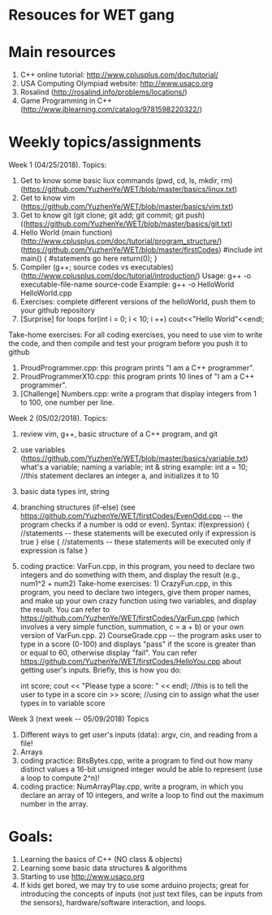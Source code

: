 # Resouces for WET gang

# Main resources
  1) C++ online tutorial: http://www.cplusplus.com/doc/tutorial/
  2) USA Computing Olympiad website: http://www.usaco.org
  3) Rosalind (http://rosalind.info/problems/locations/)
  4) Game Programming in C++ (http://www.jblearning.com/catalog/9781598220322/)

# Weekly topics/assignments
Week 1 (04/25/2018). 
  Topics:
   1) Get to know some basic liux commands (pwd, cd, ls, mkdir, rm) (https://github.com/YuzhenYe/WET/blob/master/basics/linux.txt)
   2) Get to know vim (https://github.com/YuzhenYe/WET/blob/master/basics/vim.txt)
   3) Get to know git (git clone; git add; git commit; git push) ((https://github.com/YuzhenYe/WET/blob/master/basics/git.txt)
   4) Hello World (main function) (http://www.cplusplus.com/doc/tutorial/program_structure/)(https://github.com/YuzhenYe/WET/blob/master/firstCodes)
      #include <iostream>
      int main() 
      { 
          #statements go here
          return(0);
      }
   5) Compiler (g++; source codes vs executables) (http://www.cplusplus.com/doc/tutorial/introduction/)
      Usage: g++ -o executable-file-name source-code
      Example: g++ -o HelloWorld HelloWorld.cpp
   6) Exercises: complete different versions of the helloWorld, push them to your github repository
   7) [Surprise] for loops
      for(int i = 0; i < 10; i ++) 
          cout<<"Hello World"<<endl;

  Take-home exercises:
   For all coding exercises, you need to use vim to write the code, and then compile and test your program before you push it to github
   1) ProudProgrammer.cpp:  this program prints "I am a C++ programmer".
   2) ProudProgrammerX10.cpp: this program prints 10 lines of "I am a C++ programmer".
   3) [Challenge] Numbers.cpp: write a program that display integers from 1 to 100, one number per line.

Week 2 (05/02/2018).
  Topics:
   1) review vim, g++, basic structure of a C++ program, and git
   2) use variables (https://github.com/YuzhenYe/WET/blob/master/basics/variable.txt)
      what's a variable; naming a variable; int & string
      example:
	int a = 10; //this statement declares an integer a, and initializes it to 10
   3) basic data types 
	int, string
   4) branching structures (if-else) (see https://github.com/YuzhenYe/WET/firstCodes/EvenOdd.cpp -- the program checks if a number is odd or even).
      Syntax:
      if(expression) {
	//statements -- these statements will be executed only if expression is true
      }
      else {
	//statements -- these statements will be executed only if expression is false
      }
   5) coding practice: VarFun.cpp, in this program, you need to declare two integers and do something with them, and display the result (e.g., num1^2 + num2)
  Take-home exercises:
    1) CrazyFun.cpp, in this program, you need to declare two integers, give them proper names, and make up your own crazy function using two variables, and display the result. You can refer to https://github.com/YuzhenYe/WET/firstCodes/VarFun.cpp (which involves a very simple function, summation, c = a + b) or your own version of VarFun.cpp. 
    2) CourseGrade.cpp -- the program asks user to type in a score (0-100) and displays "pass" if the score is greater than or equal to 60, otherwise display "fail". You can refer https://github.com/YuzhenYe/WET/firstCodes/HelloYou.cpp about getting user's inputs. Briefly, this is how you do: 
       
       int score;
       cout << "Please type a score: " << endl; //this is to tell the user to type in a score 
       cin >> score; //using cin to assign what the user types in to variable score 

Week 3 (next week -- 05/09/2018)
  Topics
   1) Different ways to get user's inputs (data): argv, cin, and reading from a file!
   2) Arrays
   3) coding practice: BitsBytes.cpp, write a program to find out how many distinct values a 16-bit unsigned integer would be able to represent (use a loop to compute 2^n)! 
   4) coding practice: NumArrayPlay.cpp, write a program, in which you declare an array of 10 integers, and write a loop to find out the maximum number in the array. 


# Goals: 
  1) Learning the basics of C++ (NO class & objects)
  2) Learning some basic data structures & algorithms 
  3) Starting to use http://www.usaco.org 
  4) If kids get bored, we may try to use some arduino projects; great for introducing the concepts of inputs (not just text files, can be inputs from the sensors), hardware/software interaction, and loops.


